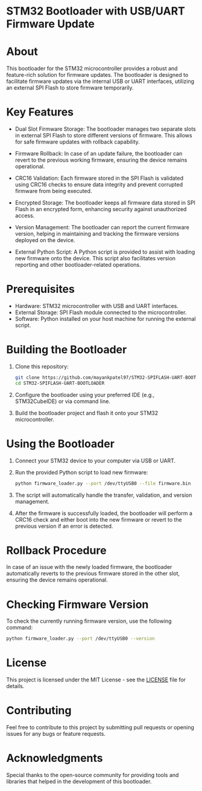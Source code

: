 # STM32 Bootloader with USB/UART Firmware Update

# About

This bootloader for the STM32 microcontroller provides a robust and feature-rich solution for firmware updates. The bootloader is designed to facilitate firmware updates via the internal USB or UART interfaces, utilizing an external SPI Flash to store firmware temporarily.

# Key Features

- Dual Slot Firmware Storage: The bootloader manages two separate slots in external SPI Flash to store different versions of firmware. This allows for safe firmware updates with rollback capability.
  
- Firmware Rollback: In case of an update failure, the bootloader can revert to the previous working firmware, ensuring the device remains operational.
  
- CRC16 Validation: Each firmware stored in the SPI Flash is validated using CRC16 checks to ensure data integrity and prevent corrupted firmware from being executed.

- Encrypted Storage: The bootloader keeps all firmware data stored in SPI Flash in an encrypted form, enhancing security against unauthorized access.

- Version Management: The bootloader can report the current firmware version, helping in maintaining and tracking the firmware versions deployed on the device.

- External Python Script: A Python script is provided to assist with loading new firmware onto the device. This script also facilitates version reporting and other bootloader-related operations.


# Prerequisites

- Hardware: STM32 microcontroller with USB and UART interfaces.
- External Storage: SPI Flash module connected to the microcontroller.
- Software: Python installed on your host machine for running the external script.

# Building the Bootloader

1. Clone this repository:
   ```bash
   git clone https://github.com/mayankpatel97/STM32-SPIFLASH-UART-BOOTLOADER.git
   cd STM32-SPIFLASH-UART-BOOTLOADER
   ```
2. Configure the bootloader using your preferred IDE (e.g., STM32CubeIDE) or via command line.

3. Build the bootloader project and flash it onto your STM32 microcontroller.

# Using the Bootloader

1. Connect your STM32 device to your computer via USB or UART.

2. Run the provided Python script to load new firmware:
   ```bash
   python firmware_loader.py --port /dev/ttyUSB0 --file firmware.bin
   ```

3. The script will automatically handle the transfer, validation, and version management.

4. After the firmware is successfully loaded, the bootloader will perform a CRC16 check and either boot into the new firmware or revert to the previous version if an error is detected.

# Rollback Procedure

In case of an issue with the newly loaded firmware, the bootloader automatically reverts to the previous firmware stored in the other slot, ensuring the device remains operational.

# Checking Firmware Version

To check the currently running firmware version, use the following command:
```bash
python firmware_loader.py --port /dev/ttyUSB0 --version
```

# License

This project is licensed under the MIT License - see the [LICENSE](LICENSE) file for details.

# Contributing

Feel free to contribute to this project by submitting pull requests or opening issues for any bugs or feature requests.

# Acknowledgments

Special thanks to the open-source community for providing tools and libraries that helped in the development of this bootloader.
